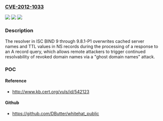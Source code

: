 ### [CVE-2012-1033](https://cve.mitre.org/cgi-bin/cvename.cgi?name=CVE-2012-1033)
![](https://img.shields.io/static/v1?label=Product&message=n%2Fa&color=blue)
![](https://img.shields.io/static/v1?label=Version&message=n%2Fa&color=blue)
![](https://img.shields.io/static/v1?label=Vulnerability&message=n%2Fa&color=brighgreen)

### Description

The resolver in ISC BIND 9 through 9.8.1-P1 overwrites cached server names and TTL values in NS records during the processing of a response to an A record query, which allows remote attackers to trigger continued resolvability of revoked domain names via a "ghost domain names" attack.

### POC

#### Reference
- http://www.kb.cert.org/vuls/id/542123

#### Github
- https://github.com/DButter/whitehat_public

